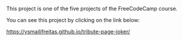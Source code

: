 This project is one of the five projects of the FreeCodeCamp course.

You can see this project by clicking on the link below:

https://ysmailifreitas.github.io/tribute-page-joker/
